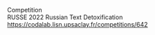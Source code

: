 Competition  
RUSSE 2022 Russian Text Detoxification  
https://codalab.lisn.upsaclay.fr/competitions/642
